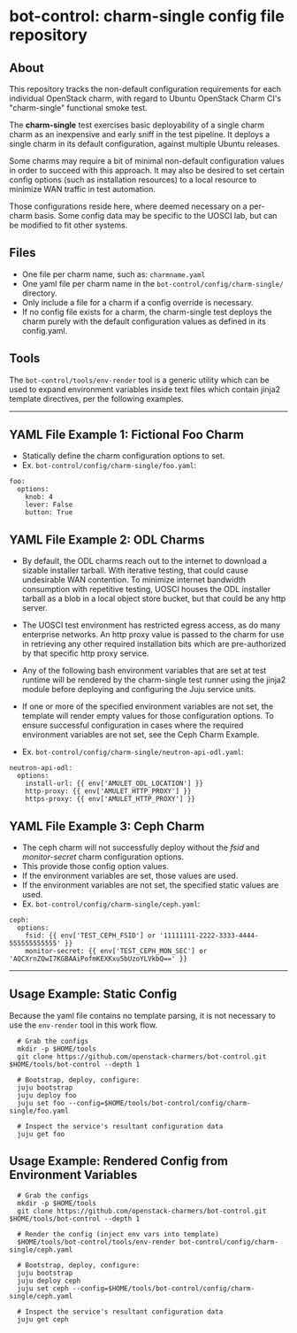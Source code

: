# bot-control: charm-single config file repository
## About
This repository tracks the non-default configuration requirements for each individual OpenStack charm, with regard to Ubuntu OpenStack Charm CI's "charm-single" functional smoke test.

The **charm-single** test exercises basic deployability of a single charm charm as an inexpensive and early sniff in the test pipeline.  It deploys a single charm in its default configuration, against multiple Ubuntu releases.

Some charms may require a bit of minimal non-default configuration values in order to succeed with this approach.  It may also be desired to set certain config options (such as installation resources) to a local resource to minimize WAN traffic in test automation.

Those configurations reside here, where deemed necessary on a per-charm basis.  Some config data may be specific to the UOSCI lab, but can be modified to fit other systems.

## Files
   - One file per charm name, such as:  `charmname.yaml`
   - One yaml file per charm name in the `bot-control/config/charm-single/` directory.
   - Only include a file for a charm if a config override is necessary.
   - If no config file exists for a charm, the charm-single test deploys the charm purely with the default configuration values as defined in its config.yaml.

## Tools
The `bot-control/tools/env-render` tool is a generic utility which can be used to expand environment variables inside text files which contain jinja2 template directives, per the following examples.

---
## YAML File Example 1:  Fictional Foo Charm
* Statically define the charm configuration options to set.
* Ex. `bot-control/config/charm-single/foo.yaml`:
```
foo:
  options:
    knob: 4
    lever: False
    button: True
```

## YAML File Example 2:  ODL Charms
* By default, the ODL charms reach out to the internet to download a sizable installer tarball.  With iterative testing, that could cause undesirable WAN contention.  To minimize internet bandwidth consumption with repetitive testing, UOSCI houses the ODL installer tarball as a blob in a local object store bucket, but that could be any http server.

* The UOSCI test environment has restricted egress access, as do many enterprise networks.  An http proxy value is passed to the charm for use in retrieving any other required installation bits which are pre-authorized by that specific http proxy service.

* Any of the following bash environment variables that are set at test runtime will be rendered by the charm-single test runner using the jinja2 module before deploying and configuring the Juju service units.

* If one or more of the specified environment variables are not set, the template will render empty values for those configuration options.  To ensure successful configuration in cases where the required environment variables are not set, see the Ceph Charm Example.

* Ex. `bot-control/config/charm-single/neutron-api-odl.yaml`:
```
neutron-api-odl:
  options:
    install-url: {{ env['AMULET_ODL_LOCATION'] }}
    http-proxy: {{ env['AMULET_HTTP_PROXY'] }}
    https-proxy: {{ env['AMULET_HTTP_PROXY'] }}
```

## YAML File Example 3:  Ceph Charm
* The ceph charm will not successfully deploy without the *fsid* and *monitor-secret* charm configuration options.
* This provide those config option values.
* If the environment variables are set, those values are used.
* If the environment variables are not set, the specified static values are used.
* Ex. `bot-control/config/charm-single/ceph.yaml`:
```
ceph:
  options:
    fsid: {{ env['TEST_CEPH_FSID'] or '11111111-2222-3333-4444-555555555555' }}
    monitor-secret: {{ env['TEST_CEPH_MON_SEC'] or 'AQCXrnZQwI7KGBAAiPofmKEXKxu5bUzoYLVkbQ==' }}

```
---

## Usage Example:  Static Config
Because the yaml file contains no template parsing, it is not necessary to use the `env-render` tool in this work flow.
```
  # Grab the configs
  mkdir -p $HOME/tools
  git clone https://github.com/openstack-charmers/bot-control.git $HOME/tools/bot-control --depth 1
  
  # Bootstrap, deploy, configure:
  juju bootstrap
  juju deploy foo
  juju set foo --config=$HOME/tools/bot-control/config/charm-single/foo.yaml
  
  # Inspect the service's resultant configuration data
  juju get foo
```

## Usage Example:  Rendered Config from Environment Variables
```
  # Grab the configs
  mkdir -p $HOME/tools
  git clone https://github.com/openstack-charmers/bot-control.git $HOME/tools/bot-control --depth 1
  
  # Render the config (inject env vars into template)
  $HOME/tools/bot-control/tools/env-render bot-control/config/charm-single/ceph.yaml
  
  # Bootstrap, deploy, configure:
  juju bootstrap
  juju deploy ceph
  juju set ceph --config=$HOME/tools/bot-control/config/charm-single/ceph.yaml
  
  # Inspect the service's resultant configuration data
  juju get ceph
```